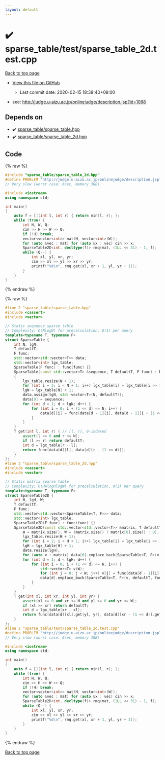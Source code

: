 ```yaml
---
layout: default
---
```


<!-- mathjax config similar to math.stackexchange -->
<script type="text/javascript" async
  src="https://cdnjs.cloudflare.com/ajax/libs/mathjax/2.7.5/MathJax.js?config=TeX-MML-AM_CHTML">
</script>
<script type="text/x-mathjax-config">
  MathJax.Hub.Config({
    TeX: { equationNumbers: { autoNumber: "AMS" }},
    tex2jax: {
      inlineMath: [ ['$','$'] ],
      processEscapes: true
    },
    "HTML-CSS": { matchFontHeight: false },
    displayAlign: "left",
    displayIndent: "2em"
  });
</script>

<script type="text/javascript" src="https://cdnjs.cloudflare.com/ajax/libs/jquery/3.4.1/jquery.min.js"></script>
<script src="https://cdn.jsdelivr.net/npm/jquery-balloon-js@1.1.2/jquery.balloon.min.js" integrity="sha256-ZEYs9VrgAeNuPvs15E39OsyOJaIkXEEt10fzxJ20+2I=" crossorigin="anonymous"></script>
<script type="text/javascript" src="../../../assets/js/copy-button.js"></script>
<link rel="stylesheet" href="../../../assets/css/copy-button.css" />


# :heavy_check_mark: sparse_table/test/sparse_table_2d.test.cpp

<a href="../../../index.html">Back to top page</a>

* <a href="{{ site.github.repository_url }}/blob/master/sparse_table/test/sparse_table_2d.test.cpp">View this file on GitHub</a>
    - Last commit date: 2020-02-15 18:38:40+09:00


* see: <a href="http://judge.u-aizu.ac.jp/onlinejudge/description.jsp?id=1068">http://judge.u-aizu.ac.jp/onlinejudge/description.jsp?id=1068</a>


## Depends on

* :heavy_check_mark: <a href="../../../library/sparse_table/sparse_table.hpp.html">sparse_table/sparse_table.hpp</a>
* :heavy_check_mark: <a href="../../../library/sparse_table/sparse_table_2d.hpp.html">sparse_table/sparse_table_2d.hpp</a>


## Code

<a id="unbundled"></a>
{% raw %}
```cpp
#include "sparse_table/sparse_table_2d.hpp"
#define PROBLEM "http://judge.u-aizu.ac.jp/onlinejudge/description.jsp?id=1068"
// Very slow (worst case: 6sec, memory 3GB)

#include <iostream>
using namespace std;

int main()
{
    auto f = [](int l, int r) { return min(l, r); };
    while (true) {
        int H, W, Q;
        cin >> H >> W >> Q;
        if (!H) break;
        vector<vector<int>> mat(H, vector<int>(W));
        for (auto &vec : mat) for (auto &x : vec) cin >> x;
        SparseTable2D<int, decltype(f)> rmq(mat, (1LL << 31) - 1, f);
        while (Q--) {
            int xl, yl, xr, yr;
            cin >> xl >> yl >> xr >> yr;
            printf("%d\n", rmq.get(xl, xr + 1, yl, yr + 1));
        }
    }
}

```
{% endraw %}

<a id="bundled"></a>
{% raw %}
```cpp
#line 2 "sparse_table/sparse_table.hpp"
#include <cassert>
#include <vector>

// Static sequence sparse table
// Complexity: O(NlogN) for precalculation, O(1) per query
template<typename T, typename F>
struct SparseTable {
    int N, lgN;
    T defaultT;
    F func;
    std::vector<std::vector<T>> data;
    std::vector<int> lgx_table;
    SparseTable(F func) : func(func) {}
    SparseTable(const std::vector<T> &sequence, T defaultT, F func) : N(sequence.size()), defaultT(defaultT), func(func)
    {
        lgx_table.resize(N + 1);
        for (int i = 2; i < N + 1; i++) lgx_table[i] = lgx_table[i >> 1] + 1;
        lgN = lgx_table[N] + 1;
        data.assign(lgN, std::vector<T>(N, defaultT));
        data[0] = sequence;
        for (int d = 1; d < lgN; d++) {
            for (int i = 0; i + (1 << d) <= N; i++) {
                data[d][i] = func(data[d - 1][i], data[d - 1][i + (1 << (d - 1))]);
            }
        }
    }
    T get(int l, int r) { // [l, r), 0-indexed
        assert(l >= 0 and r <= N);
        if (l >= r) return defaultT;
        int d = lgx_table[r - l];
        return func(data[d][l], data[d][r - (1 << d)]);
    }
};
#line 3 "sparse_table/sparse_table_2d.hpp"
#include <cassert>
#include <vector>

// Static matrix sparse table
// Complexity; O(HWlogHlogW) for precalculation, O(1) per query
template<typename T, typename F>
struct SparseTable2D {
    int H, lgH, W;
    T defaultT;
    F func;
    std::vector<std::vector<SparseTable<T, F>>> data;
    std::vector<int> lgx_table;
    SparseTable2D(F func) : func(func) {}
    SparseTable2D(const std::vector<std::vector<T>> &matrix, T defaultT, F func) : defaultT(defaultT), func(func) {
        H = matrix.size(), W = (matrix.size() ? matrix[0].size() : 0);
        lgx_table.resize(H + 1);
        for (int i = 2; i < H + 1; i++) lgx_table[i] = lgx_table[i >> 1] + 1;
        lgH = lgx_table[H] + 1;
        data.resize(lgH);
        for (auto v : matrix) data[0].emplace_back(SparseTable<T, F>(v, defaultT, func));
        for (int d = 1; d < lgH; d++) {
            for (int i = 0; i + (1 << d) <= H; i++) {
                std::vector<T> v(W);
                for (int j = 0; j < W; j++) v[j] = func(data[d - 1][i].data[0][j], data[d - 1][i + (1 << (d - 1))].data[0][j]);
                data[d].emplace_back(SparseTable<T, F>(v, defaultT, func));
            }
        }
    }
    T get(int xl, int xr, int yl, int yr) {
        assert(xl >= 0 and xr <= H and yl >= 0 and yr <= W);
        if (xl >= xr) return defaultT;
        int d = lgx_table[xr - xl];
        return func(data[d][xl].get(yl, yr), data[d][xr - (1 << d)].get(yl, yr));
    }
};
#line 2 "sparse_table/test/sparse_table_2d.test.cpp"
#define PROBLEM "http://judge.u-aizu.ac.jp/onlinejudge/description.jsp?id=1068"
// Very slow (worst case: 6sec, memory 3GB)

#include <iostream>
using namespace std;

int main()
{
    auto f = [](int l, int r) { return min(l, r); };
    while (true) {
        int H, W, Q;
        cin >> H >> W >> Q;
        if (!H) break;
        vector<vector<int>> mat(H, vector<int>(W));
        for (auto &vec : mat) for (auto &x : vec) cin >> x;
        SparseTable2D<int, decltype(f)> rmq(mat, (1LL << 31) - 1, f);
        while (Q--) {
            int xl, yl, xr, yr;
            cin >> xl >> yl >> xr >> yr;
            printf("%d\n", rmq.get(xl, xr + 1, yl, yr + 1));
        }
    }
}

```
{% endraw %}

<a href="../../../index.html">Back to top page</a>

